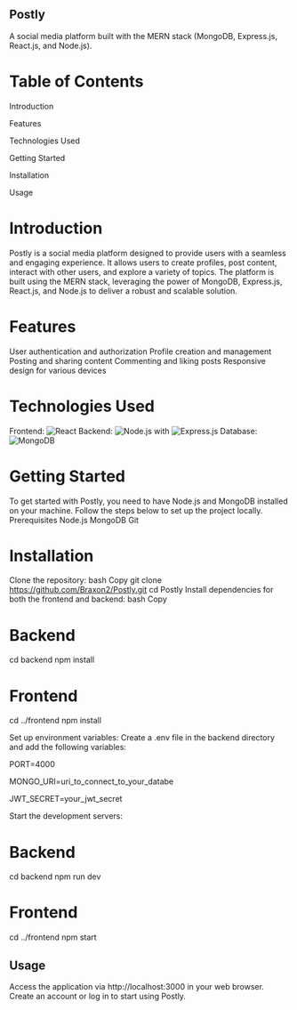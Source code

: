 ## Postly
A social media platform built with the MERN stack (MongoDB, Express.js, React.js, and Node.js).

# Table of Contents
Introduction

Features

Technologies Used

Getting Started

Installation

Usage



# Introduction
Postly is a social media platform designed to provide users with a seamless and engaging experience. It allows users to create profiles, post content, interact with other users, and explore a variety of topics. The platform is built using the MERN stack, leveraging the power of MongoDB, Express.js, React.js, and Node.js to deliver a robust and scalable solution.

# Features
User authentication and authorization
Profile creation and management
Posting and sharing content
Commenting and liking posts
Responsive design for various devices

# Technologies Used
Frontend: ![React](https://img.shields.io/badge/React-18.2.0-blue)
Backend: ![Node.js](https://img.shields.io/badge/Node.js-16.14.0-green) with ![Express.js](https://img.shields.io/badge/Express.js-4.18.2-lightgrey)
Database: ![MongoDB](https://img.shields.io/badge/MongoDB-8.0.4-green)

# Getting Started
To get started with Postly, you need to have Node.js and MongoDB installed on your machine. Follow the steps below to set up the project locally.
Prerequisites
Node.js
MongoDB
Git

# Installation
Clone the repository:
bash
Copy
git clone https://github.com/Braxon2/Postly.git
cd Postly
Install dependencies for both the frontend and backend:
bash
Copy

# Backend
cd backend
npm install

# Frontend
cd ../frontend
npm install

Set up environment variables:
Create a .env file in the backend directory and add the following variables:

PORT=4000

MONGO_URI=uri_to_connect_to_your_databe

JWT_SECRET=your_jwt_secret

Start the development servers:

# Backend
cd backend
npm run dev

# Frontend
cd ../frontend
npm start
## Usage
Access the application via http://localhost:3000 in your web browser.
Create an account or log in to start using Postly.
